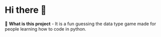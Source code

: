 # Hi there 👋

🤔 **What is this project** - It is a fun guessing the data type game made for people learning how to code in python.

